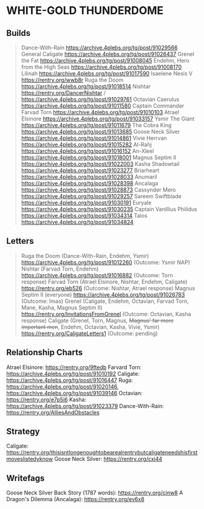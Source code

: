 # WHITE-GOLD THUNDERDOME
## Builds
> Dance-With-Rain
https://archive.4plebs.org/tg/post/91029566 
> General Caligate
https://archive.4plebs.org/tg/post/91026437
> Grenel the Fat
https://archive.4plebs.org/tg/post/91008045
> Endehm, Hero from the High Seas
https://archive.4plebs.org/tg/post/91008170
> Lilinah
https://archive.4plebs.org/tg/post/91017590 
> Isaelene Nesis V
https://rentry.org/wwb8r
> Ruga the Doom
https://archive.4plebs.org/tg/post/91018514 
> Nishtar
https://rentry.org/DancerNishtar / https://archive.4plebs.org/tg/post/91029761
> Octavian Caerulus
https://archive.4plebs.org/tg/post/91011580 
> Captain Commander Farvad Torn
https://archive.4plebs.org/tg/post/91010103 
> Atrael Elsinore
https://archive.4plebs.org/tg/post/91033157
> Ysmir The Giant
https://archive.4plebs.org/tg/post/91011679 
> The Cobra King
https://archive.4plebs.org/tg/post/91013685 
> Goose Neck Silver
https://archive.4plebs.org/tg/post/91014861 
> Vivie Herrvan
https://archive.4plebs.org/tg/post/91015282 
> Al-Rahj
https://archive.4plebs.org/tg/post/91016152 
> An-Xleel
https://archive.4plebs.org/tg/post/91018001 
> Magnus Septim II
https://archive.4plebs.org/tg/post/91022003
> Kasha Shadowtail
https://archive.4plebs.org/tg/post/91023277 
> Briarheart
https://archive.4plebs.org/tg/post/91028033
> Anumaril
https://archive.4plebs.org/tg/post/91028398
> Ancalaga
https://archive.4plebs.org/tg/post/91028873
> Cassynder Mero
https://archive.4plebs.org/tg/post/91029257
> Sareem Swiftblade
https://archive.4plebs.org/tg/post/91030191
> Euryale
https://archive.4plebs.org/tg/post/91030235
> Captain Vanillius Philidus
https://archive.4plebs.org/tg/post/91034314
> Talos
https://archive.4plebs.org/tg/post/91034824

## Letters
> Ruga the Doom (Dance-With-Rain, Endehm, Ysmir)
https://archive.4plebs.org/tg/post/91012260
(Outcome: Ysmir NAP)
> Nishtar (Farvad Torn, Endehm)
https://archive.4plebs.org/tg/post/91016882
(Outcome: Torn response)
> Farvad Torn (Atrael Elsinore, Nishtar, Endehm, Caligate)
https://rentry.org/eb526
(Outcome: Nishtar, Atrael response)
> Magnus Septim II (everyone)
https://archive.4plebs.org/tg/post/91026783
(Outcome: lmao)
> Grenel (Caligate, Endehm, Octavian, Farvad Torn, Mane, Kasha, Magnus Septim II)
https://rentry.org/InvitationsFromGrenel
(Outcome: Octavian, Kasha response)
> Caligate (Grenel, Torn, Magnus, ~~Magnus' far more important men~~, Endehm, Octavian, Kasha, Vivie, Ysmir)
https://rentry.org/CaligateLetters1
(Outcome: pending)

## Relationship Charts
Atrael Elsinore: https://rentry.org/9ftedb
Farvard Torn: https://archive.4plebs.org/tg/post/91010192
Caligate: https://archive.4plebs.org/tg/post/91016447
Ruga: https://archive.4plebs.org/tg/post/91020146, https://archive.4plebs.org/tg/post/91039146
Octavian: https://rentry.org/e7p5i6
Kasha: https://archive.4plebs.org/tg/post/91023379
Dance-With-Rain: https://rentry.org/AlliesAndObstacles

## Strategy
Caligate: https://rentry.org/thisisntlongenoughtobearealrentrybutcaligateneedshisfirstmoveslistedyknow
Goose Neck Silver: https://rentry.org/cxi44

## Writefags
Goose Neck Silver Back Story (1787 words): https://rentry.org/cinw8
A Dragon's Dilemma (Ancalaga): https://rentry.org/ev6x8